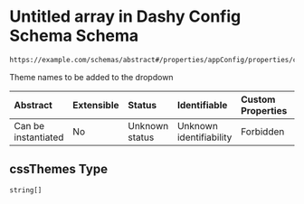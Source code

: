 # Untitled array in Dashy Config Schema Schema

```txt
https://example.com/schemas/abstract#/properties/appConfig/properties/cssThemes
```

Theme names to be added to the dropdown

| Abstract            | Extensible | Status         | Identifiable            | Custom Properties | Additional Properties | Access Restrictions | Defined In                                                                             |
| :------------------ | :--------- | :------------- | :---------------------- | :---------------- | :-------------------- | :------------------ | :------------------------------------------------------------------------------------- |
| Can be instantiated | No         | Unknown status | Unknown identifiability | Forbidden         | Allowed               | none                | [dashy-config.schema.json*](../../out/dashy-config.schema.json "open original schema") |

## cssThemes Type

`string[]`
